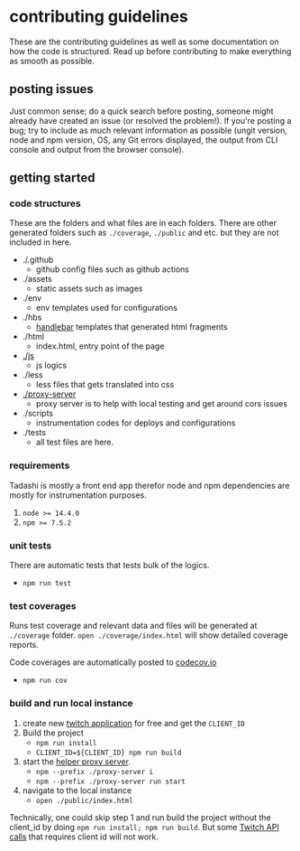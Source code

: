 # contributing guidelines

These are the contributing guidelines as well as some documentation on how the code is structured. Read up before contributing to make everything as smooth as possible.

## posting issues

Just common sense; do a quick search before posting, someone might already have created an issue (or resolved the problem!). If you're posting a bug; try to include as much relevant information as possible (ungit version, node and npm version, OS, any Git errors displayed, the output from CLI console and output from the browser console).

## getting started

### code structures

These are the folders and what files are in each folders.  There are other generated folders such as `./coverage`, `./public` and etc. but they are not included in here.

- ./.github
    - github config files such as github actions
- ./assets
    - static assets such as images
- ./env
    - env templates used for configurations
- ./hbs
    - [handlebar](https://handlebarsjs.com/) templates that generated html fragments
- ./html
    - index.html, entry point of the page
- [./js](./js/README.md)
    - js logics
- ./less
    - less files that gets translated into css
- [./proxy-server](./proxy-server/README.md)
    - proxy server is to help with local testing and get around cors issues
- ./scripts
    - instrumentation codes for deploys and configurations  
- ./tests
    - all test files are here.

### requirements

Tadashi is mostly a front end app therefor node and npm dependencies are mostly for instrumentation purposes.

1. `node >= 14.4.0`
2. `npm >= 7.5.2`

### unit tests

There are automatic tests that tests bulk of the logics.

- `npm run test`

### test coverages

Runs test coverage and relevant data and files will be generated at `./coverage` folder.  `open ./coverage/index.html` will show detailed coverage reports.

Code coverages are automatically posted to [codecov.io](https://codecov.io/gh/jung-kim/tadashi)

- `npm run cov`

### build and run local instance

1. create new [twitch application](https://dev.twitch.tv/console/apps/create) for free and get the `CLIENT_ID`
2. Build the project
    - `npm run install`
    - `CLIENT_ID=${CLIENT_ID} npm run build`
3. start the [helper proxy server](./proxy-server/README.md).
    - `npm --prefix ./proxy-server i` 
    - `npm --prefix ./proxy-server run start`
4. navigate to the local instance
    - `open ./public/index.html`

Technically, one could skip step 1 and run build the project without the client_id by doing `npm run install; npm run build`.  But some [Twitch API calls](https://dev.twitch.tv/docs/api/reference) that requires client id will not work.
